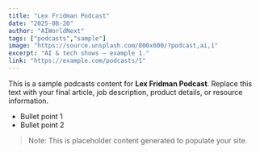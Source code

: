 ```yaml
---
title: "Lex Fridman Podcast"
date: "2025-08-20"
author: "AIWorldNext"
tags: ["podcasts","sample"]
image: "https://source.unsplash.com/800x600/?podcast,ai,1"
excerpt: "AI & tech shows — example 1."
link: "https://example.com/podcasts/1"
---
```


This is a sample podcasts content for **Lex Fridman Podcast**. Replace this text with your final article, job description, product details, or resource information.

- Bullet point 1
- Bullet point 2

> Note: This is placeholder content generated to populate your site.
